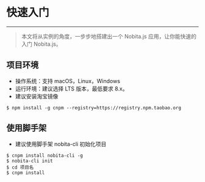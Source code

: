 # 快速入门
---

> 本文将从实例的角度，一步步地搭建出一个 Nobita.js 应用，让你能快速的入门 Nobita.js。

## 项目环境
- 操作系统：支持 macOS，Linux，Windows
- 运行环境：建议选择 LTS 版本，最低要求 8.x。
- 建议安装淘宝镜像

```
$ npm install -g cnpm --registry=https://registry.npm.taobao.org
```

## 使用脚手架
- 建议使用脚手架 nobita-cli 初始化项目

```
$ cnpm install nobita-cli -g
$ nobita-cli init
$ cd 项目名
$ cnpm install
```
